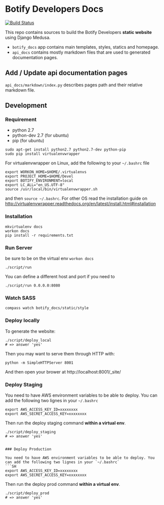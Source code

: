 # Botify Developers Docs
[![Build Status](https://travis-ci.org/botify-hq/developers-docs.svg?branch=master)](https://travis-ci.org/botify-hq/developers-docs)

This repo contains sources to build the Botify Developers **static website** using Django Medusa.

- `botify_docs` app contains main templates, styles, statics and homepage.
- `api_docs` contains mostly markdown files that are used to generated documentation pages.


## Add / Update api documentation pages

`api_docs/markdown/index.py` describes pages path and their relative markdown file.

## Development

### Requirement
- python 2.7
- python-dev 2.7 (for ubuntu)
- pip (for ubuntu)

```SH
sudo apt-get install python2.7 python2.7-dev python-pip
sudo pip install virtualenvwrapper
```

For virtualenvwrapper on Linux, add the following to your `~/.bashrc` file

```SH
export WORKON_HOME=$HOME/.virtualenvs
export PROJECT_HOME=$HOME/Devel
export BOTIFY_ENVIRONMENT=local
export LC_ALL="en_US.UTF-8"
source /usr/local/bin/virtualenvwrapper.sh
```

and then `source ~/.bashrc`. For other OS read the installation guide on
http://virtualenvwrapper.readthedocs.org/en/latest/install.html#installation

### Installation
```SH
mkvirtualenv docs
workon docs
pip install -r requirements.txt
```

### Run Server
be sure to be on the virtual env `workon docs`

```SH
./script/run
```

You can define a different host and port if you need to

```SH
./script/run 0.0.0.0:8080
```

### Watch SASS
```
compass watch botify_docs/static/style
```


### Deploy locally

To generate the website:
```SH
./script/deploy_local
# => answer 'yes'
```

Then you may want to serve them through HTTP with:
```SH
python -m SimpleHTTPServer 8001
```

And then open your brower at http://localhost:8001/_site/


### Deploy Staging

You need to have AWS environment variables to be able to deploy. You can add the following two lignes in your `~/.bashrc`
```SH
export AWS_ACCESS_KEY_ID=xxxxxxxx
export AWS_SECRET_ACCESS_KEY=xxxxxxxx
```
Then run the deploy staging command **within a virtual env**.
```SH
./script/deploy_staging
# => answer 'yes'


### Deploy Production

You need to have AWS environment variables to be able to deploy. You can add the following two lignes in your `~/.bashrc`
```SH
export AWS_ACCESS_KEY_ID=xxxxxxxx
export AWS_SECRET_ACCESS_KEY=xxxxxxxx
```
Then run the deploy prod command **within a virtual env**.
```SH
./script/deploy_prod
# => answer 'yes'
